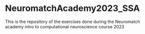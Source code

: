 # NeuromatchAcademy2023_SSA
This is the repository of the exercises done during the Neuromatch academy intro to computational neuroscience course 2023
